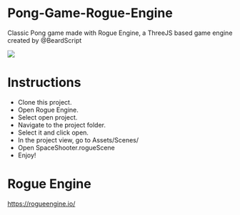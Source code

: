 # Pong-Game-Rogue-Engine
Classic Pong game made with Rogue Engine, a ThreeJS based game engine created by @BeardScript

![](https://imgur.com/a/7PxcK1H)

# Instructions
* Clone this project.
* Open Rogue Engine.
* Select open project.
* Navigate to the project folder.
* Select it and click open.
* In the project view, go to Assets/Scenes/
* Open SpaceShooter.rogueScene
* Enjoy!

# Rogue Engine
https://rogueengine.io/


